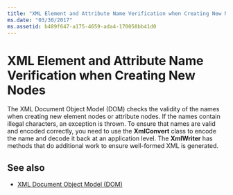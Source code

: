 ```yaml
---
title: "XML Element and Attribute Name Verification when Creating New Nodes"
ms.date: "03/30/2017"
ms.assetid: b489f647-a175-4659-ada4-170058bb41d0
---
```

# XML Element and Attribute Name Verification when Creating New Nodes
The XML Document Object Model (DOM) checks the validity of the names when creating new element nodes or attribute nodes. If the names contain illegal characters, an exception is thrown. To ensure that names are valid and encoded correctly, you need to use the **XmlConvert** class to encode the name and decode it back at an application level. The **XmlWriter** has methods that do additional work to ensure well-formed XML is generated.  
  
## See also

- [XML Document Object Model (DOM)](xml-document-object-model-dom.md)
